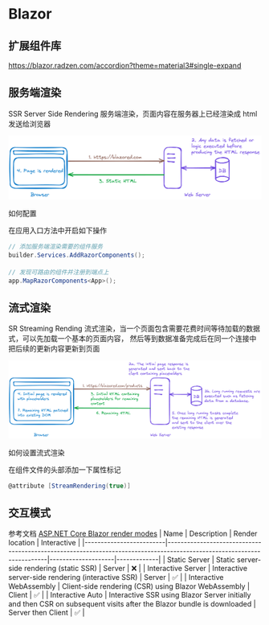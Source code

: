 # Blazor 

## 扩展组件库

https://blazor.radzen.com/accordion?theme=material3#single-expand

## 服务端渲染
SSR Server Side Rendering 服务端渲染，页面内容在服务器上已经渲染成 html 发送给浏览器

![img.png](docs/images/img.png)

如何配置

在应用入口方法中开启如下操作
```csharp
// 添加服务端渲染需要的组件服务
builder.Services.AddRazorComponents();

// 发现可路由的组件并注册到端点上
app.MapRazorComponents<App>(); 
```

## 流式渲染
SR Streaming Rending 流式渲染，当一个页面包含需要花费时间等待加载的数据式，可以先加载一个基本的页面内容，
然后等到数据准备完成后在同一个连接中把后续的更新内容更新到页面

![img.png](docs/images/stream-rendering.png)

如何设置流式渲染

在组件文件的头部添加一下属性标记

```csharp
@attribute [StreamRendering(true)]
```

## 交互模式

参考文档 [ASP.NET Core Blazor render modes](https://learn.microsoft.com/en-us/aspnet/core/blazor/components/render-modes?view=aspnetcore-8.0)
| Name                    | Description                                                                                                           | Render location    | Interactive |
|-------------------------|-----------------------------------------------------------------------------------------------------------------------|--------------------|-------------|
| Static Server           | Static server-side rendering (static SSR)                                                                             | Server             | ❌           |
| Interactive Server      | Interactive server-side rendering (interactive SSR)                                                                   | Server             | ✅           |
| Interactive WebAssembly | Client-side rendering (CSR) using Blazor WebAssembly                                                                  | Client             | ✅           |
| Interactive Auto        | Interactive SSR using Blazor Server initially and then CSR on subsequent visits after the Blazor bundle is downloaded | Server then Client | ✅           |
